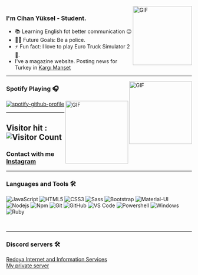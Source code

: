 <h1 align="center" style="display:none;"></h1>



<img align="right" alt="GIF" height="160px" src="https://media.giphy.com/media/du3J3cXyzhj75IOgvA/giphy.gif" />


### I'm Cihan Yüksel - Student.

- 📚 Learning English fot better communication 😉
- 💪🏼 Future Goals: Be a police.
- ⚡ Fun fact: I love to play Euro Truck Simulator 2 🎱.
- I've a magazine website. Posting news for Turkey in [Kargı Manşet](https://kargimanset.xyz)

---

<img align="right" alt="GIF" height="170px" src="https://media.giphy.com/media/J5B1Y8QZnzXXbLQIBu/giphy.gif" />

### Spotify Playing 🎧

[![spotify-github-profile](https://spotify-github-profile.vercel.app/api/view?uid=65ovjferi2l0aisip65dvovru&cover_image=false&theme=default)](https://spotify-github-profile.vercel.app/api/view?uid=65ovjferi2l0aisip65dvovru&redirect=true) <img align="right" alt="GIF" height="170px" src="https://kargimanset.xyz/wp-content/uploads/2021/11/indir.png" />

---

## Visitor hit : ![Visitor Count](https://profile-counter.glitch.me/dude030/count.svg)

### Contact with me [Instagram](https://instagram.com/cihanthestephan)

---

### Languages and Tools 🛠 

![JavaScript](https://img.shields.io/badge/-JavaScript-%23F7DF1C?style=flat-square&logo=javascript&logoColor=000000&labelColor=%23F7DF1C&color=%23FFCE5A)
![HTML5](https://img.shields.io/badge/-HTML5-%23E44D27?style=flat-square&logo=html5&logoColor=ffffff)
![CSS3](https://img.shields.io/badge/-CSS3-%231572B6?style=flat-square&logo=css3)
![Sass](https://img.shields.io/badge/-Sass-%23CC6699?style=flat-square&logo=sass&logoColor=ffffff)
![Bootstrap](https://img.shields.io/badge/-Bootstrap-563D7C?style=flat-square&logo=Bootstrap)
![Material-UI](https://img.shields.io/badge/-Material%E2%80%93UI-0081CB?style=flat-square&logo=material-ui)
![Nodejs](https://img.shields.io/badge/-Nodejs-339933?style=flat-square&logo=Node.js&logoColor=ffffff)
![Npm](https://img.shields.io/badge/-npm-CB3837?style=flat-square&logo=npm)
![Git](https://img.shields.io/badge/-Git-%23F05032?style=flat-square&logo=git&logoColor=%23ffffff)
![GitHub](https://img.shields.io/badge/-GitHub-181717?style=flat-square&logo=github)
![VS Code](http://img.shields.io/badge/-VS%20Code-007ACC?style=flat-square&logo=visual-studio-code&logoColor=ffffff)
![Powershell](http://img.shields.io/badge/-Powershell-5391FE?style=flat-square&logo=powershell&logoColor=ffffff)
![Windows](http://img.shields.io/badge/-Windows-0078D6?style=flat-square&logo=windows&logoColor=ffffff)
![Ruby](https://img.shields.io/badge/Ruby-CC342D?style=for-the-badge&logo=ruby&logoColor=white)

<br/>

---

### Discord servers 🛠 
[Redoya Internet and Information Services](https://discord.gg/N9cHzYM)<br/>
[My private server](https://discord.gg/9WFM2w2cNx)
<br/>



<!--
**sussystephan/sussystephan** is a ✨ _special_ ✨ repository because its `README.md` (this file) appears on your GitHub profile.

Here are some ideas to get you started:

- 🔭 I’m currently working on ...
- 🌱 I’m currently learning ...
- 👯 I’m looking to collaborate on ...
- 🤔 I’m looking for help with ...
- 💬 Ask me about ...
- 📫 How to reach me: ...
- 😄 Pronouns: ...
- ⚡ Fun fact: ...
-->
